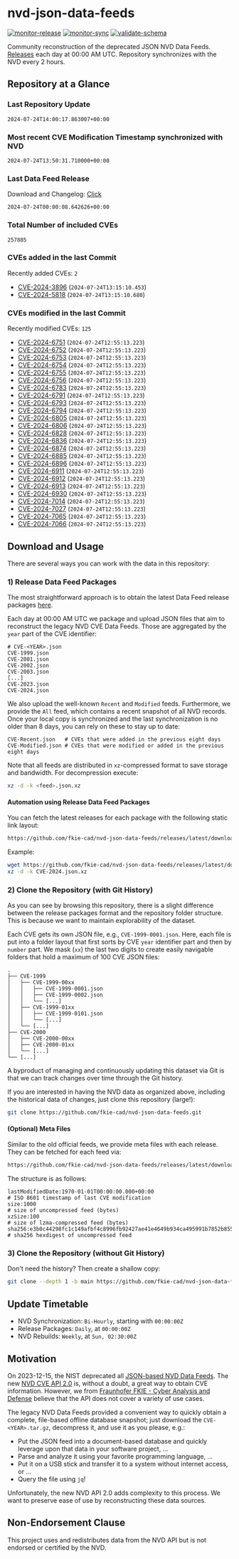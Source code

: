 # nvd-json-data-feeds

[![monitor-release](https://github.com/fkie-cad/nvd-json-data-feeds/actions/workflows/monitor_release.yml/badge.svg)](https://github.com/fkie-cad/nvd-json-data-feeds/actions/workflows/monitor_release.yml)
[![monitor-sync](https://github.com/fkie-cad/nvd-json-data-feeds/actions/workflows/monitor_sync.yml/badge.svg)](https://github.com/fkie-cad/nvd-json-data-feeds/actions/workflows/monitor_sync.yml)
[![validate-schema](https://github.com/fkie-cad/nvd-json-data-feeds/actions/workflows/validate_schema.yml/badge.svg)](https://github.com/fkie-cad/nvd-json-data-feeds/actions/workflows/validate_schema.yml)

Community reconstruction of the deprecated JSON NVD Data Feeds.
[Releases](https://github.com/fkie-cad/nvd-json-data-feeds/releases/latest) each day at 00:00 AM UTC.
Repository synchronizes with the NVD every 2 hours.

## Repository at a Glance

### Last Repository Update

```plain
2024-07-24T14:00:17.863007+00:00
```

### Most recent CVE Modification Timestamp synchronized with NVD

```plain
2024-07-24T13:50:31.710000+00:00
```

### Last Data Feed Release

Download and Changelog: [Click](https://github.com/fkie-cad/nvd-json-data-feeds/releases/latest)

```plain
2024-07-24T00:00:08.642626+00:00
```

### Total Number of included CVEs

```plain
257885
```

### CVEs added in the last Commit

Recently added CVEs: `2`

- [CVE-2024-3896](CVE-2024/CVE-2024-38xx/CVE-2024-3896.json) (`2024-07-24T13:15:10.453`)
- [CVE-2024-5818](CVE-2024/CVE-2024-58xx/CVE-2024-5818.json) (`2024-07-24T13:15:10.680`)


### CVEs modified in the last Commit

Recently modified CVEs: `125`

- [CVE-2024-6751](CVE-2024/CVE-2024-67xx/CVE-2024-6751.json) (`2024-07-24T12:55:13.223`)
- [CVE-2024-6752](CVE-2024/CVE-2024-67xx/CVE-2024-6752.json) (`2024-07-24T12:55:13.223`)
- [CVE-2024-6753](CVE-2024/CVE-2024-67xx/CVE-2024-6753.json) (`2024-07-24T12:55:13.223`)
- [CVE-2024-6754](CVE-2024/CVE-2024-67xx/CVE-2024-6754.json) (`2024-07-24T12:55:13.223`)
- [CVE-2024-6755](CVE-2024/CVE-2024-67xx/CVE-2024-6755.json) (`2024-07-24T12:55:13.223`)
- [CVE-2024-6756](CVE-2024/CVE-2024-67xx/CVE-2024-6756.json) (`2024-07-24T12:55:13.223`)
- [CVE-2024-6783](CVE-2024/CVE-2024-67xx/CVE-2024-6783.json) (`2024-07-24T12:55:13.223`)
- [CVE-2024-6791](CVE-2024/CVE-2024-67xx/CVE-2024-6791.json) (`2024-07-24T12:55:13.223`)
- [CVE-2024-6793](CVE-2024/CVE-2024-67xx/CVE-2024-6793.json) (`2024-07-24T12:55:13.223`)
- [CVE-2024-6794](CVE-2024/CVE-2024-67xx/CVE-2024-6794.json) (`2024-07-24T12:55:13.223`)
- [CVE-2024-6805](CVE-2024/CVE-2024-68xx/CVE-2024-6805.json) (`2024-07-24T12:55:13.223`)
- [CVE-2024-6806](CVE-2024/CVE-2024-68xx/CVE-2024-6806.json) (`2024-07-24T12:55:13.223`)
- [CVE-2024-6828](CVE-2024/CVE-2024-68xx/CVE-2024-6828.json) (`2024-07-24T12:55:13.223`)
- [CVE-2024-6836](CVE-2024/CVE-2024-68xx/CVE-2024-6836.json) (`2024-07-24T12:55:13.223`)
- [CVE-2024-6874](CVE-2024/CVE-2024-68xx/CVE-2024-6874.json) (`2024-07-24T12:55:13.223`)
- [CVE-2024-6885](CVE-2024/CVE-2024-68xx/CVE-2024-6885.json) (`2024-07-24T12:55:13.223`)
- [CVE-2024-6896](CVE-2024/CVE-2024-68xx/CVE-2024-6896.json) (`2024-07-24T12:55:13.223`)
- [CVE-2024-6911](CVE-2024/CVE-2024-69xx/CVE-2024-6911.json) (`2024-07-24T12:55:13.223`)
- [CVE-2024-6912](CVE-2024/CVE-2024-69xx/CVE-2024-6912.json) (`2024-07-24T12:55:13.223`)
- [CVE-2024-6913](CVE-2024/CVE-2024-69xx/CVE-2024-6913.json) (`2024-07-24T12:55:13.223`)
- [CVE-2024-6930](CVE-2024/CVE-2024-69xx/CVE-2024-6930.json) (`2024-07-24T12:55:13.223`)
- [CVE-2024-7014](CVE-2024/CVE-2024-70xx/CVE-2024-7014.json) (`2024-07-24T12:55:13.223`)
- [CVE-2024-7027](CVE-2024/CVE-2024-70xx/CVE-2024-7027.json) (`2024-07-24T12:55:13.223`)
- [CVE-2024-7065](CVE-2024/CVE-2024-70xx/CVE-2024-7065.json) (`2024-07-24T12:55:13.223`)
- [CVE-2024-7066](CVE-2024/CVE-2024-70xx/CVE-2024-7066.json) (`2024-07-24T12:55:13.223`)


## Download and Usage

There are several ways you can work with the data in this repository:

### 1) Release Data Feed Packages

The most straightforward approach is to obtain the latest Data Feed release packages [here](https://github.com/fkie-cad/nvd-json-data-feeds/releases/latest).

Each day at 00:00 AM UTC we package and upload JSON files that aim to reconstruct the legacy NVD CVE Data Feeds.
Those are aggregated by the `year` part of the CVE identifier:

```
# CVE-<YEAR>.json
CVE-1999.json
CVE-2001.json
CVE-2002.json
CVE-2003.json
[...]
CVE-2023.json
CVE-2024.json
```

We also upload the well-known `Recent` and `Modified` feeds.
Furthermore, we provide the `All` feed, which contains a recent snapshot of all NVD records.
Once your local copy is synchronized and the last synchronization is no older than 8 days, you can rely on these to stay up to date:

```plain
CVE-Recent.json   # CVEs that were added in the previous eight days
CVE-Modified.json # CVEs that were modified or added in the previous eight days
```

Note that all feeds are distributed in `xz`-compressed format to save storage and bandwidth.
For decompression execute:

```sh
xz -d -k <feed>.json.xz
```

#### Automation using Release Data Feed Packages

You can fetch the latest releases for each package with the following static link layout:

```sh
https://github.com/fkie-cad/nvd-json-data-feeds/releases/latest/download/CVE-<YEAR>.json.xz
```

Example:

```sh
wget https://github.com/fkie-cad/nvd-json-data-feeds/releases/latest/download/CVE-2024.json.xz
xz -d -k CVE-2024.json.xz
```

### 2) Clone the Repository (with Git History)

As you can see by browsing this repository, there is a slight difference between the release packages format and the repository folder structure.
This is because we want to maintain explorability of the dataset.

Each CVE gets its own JSON file, e.g., `CVE-1999-0001.json`.
Here, each file is put into a folder layout that first sorts by CVE `year` identifier part and then by `number` part.
We mask (`xx`) the last two digits to create easily navigable folders that hold a maximum of 100 CVE JSON files:

```plain
.
├── CVE-1999
│   ├── CVE-1999-00xx
│   │   ├── CVE-1999-0001.json
│   │   ├── CVE-1999-0002.json
│   │   └── [...]
│   ├── CVE-1999-01xx
│   │   ├── CVE-1999-0101.json
│   │   └── [...]
│   └── [...]
├── CVE-2000
│   ├── CVE-2000-00xx
│   ├── CVE-2000-01xx
│   └── [...]
└── [...]
```

A byproduct of managing and continuously updating this dataset via Git is that we can track changes over time through the Git history.

If you are interested in having the NVD data as organized above, including the historical data of changes, just clone this repository (large!):

```sh
git clone https://github.com/fkie-cad/nvd-json-data-feeds.git
```

#### (Optional) Meta Files

Similar to the old official feeds, we provide meta files with each release. They can be fetched for each feed via:

```sh
https://github.com/fkie-cad/nvd-json-data-feeds/releases/latest/download/CVE-<YEAR>.meta
```

The structure is as follows:

```plain
lastModifiedDate:1970-01-01T00:00:00.000+00:00                          # ISO 8601 timestamp of last CVE modification
size:1000                                                               # size of uncompressed feed (bytes)
xzSize:100                                                              # size of lzma-compressed feed (bytes)
sha256:e3b0c44298fc1c149afbf4c8996fb92427ae41e4649b934ca495991b7852b855 # sha256 hexdigest of uncompressed feed
```

### 3) Clone the Repository (without Git History)

Don't need the history? Then create a shallow copy:

```sh
git clone --depth 1 -b main https://github.com/fkie-cad/nvd-json-data-feeds.git
```


## Update Timetable

* NVD Synchronization: `Bi-Hourly`, starting with `00:00:00Z`
* Release Packages: `Daily`, at `00:00:00Z`
* NVD Rebuilds: `Weekly`, at `Sun, 02:30:00Z`


## Motivation

On 2023-12-15, the NIST deprecated all [JSON-based NVD Data Feeds](https://nvd.nist.gov/vuln/data-feeds#divRetirementBanner-1).
The new [NVD CVE API 2.0](https://nvd.nist.gov/developers/vulnerabilities) is, without a doubt, a great way to obtain CVE information.
However, we from [Fraunhofer FKIE - Cyber Analysis and Defense](https://www.fkie.fraunhofer.de/en/departments/cad.html) believe that the API does not cover a variety of use cases.

The legacy NVD Data Feeds provided a convenient way to quickly obtain a complete, file-based offline database snapshot; just download the `CVE-<YEAR>.tar.gz`, decompress it, and use it as you please, e.g.:

- Put the JSON feed into a document-based database and quickly leverage upon that data in your software project, ...
- Parse and analyze it using your favorite programming language, ...
- Put it on a USB stick and transfer it to a system without internet access, or ...
- Query the file using `jq`!

Unfortunately, the new NVD API 2.0 adds complexity to this process.
We want to preserve ease of use by reconstructing these data sources.

## Non-Endorsement Clause

This project uses and redistributes data from the NVD API but is not endorsed or certified by the NVD.